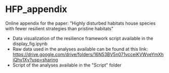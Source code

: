 # HFP_appendix
Online appendix for the paper: "Highly disturbed habitats house species with fewer resilient strategies than pristine habitats"

- Data visualization of the resilience framework script available in the display_fig.ipynb
- Raw data used in the analyses available can be found at this link: https://drive.google.com/drive/folders/16N53BV5n071vcceiKVWveYmXhiQhv1Xy?usp=sharing 
- Script of the analyses available in the "Script" folder
